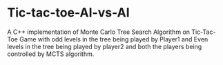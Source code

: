 # Tic-tac-toe-AI-vs-AI

A C++ implementation of Monte Carlo Tree Search Algorithm on Tic-Tac-Toe Game with odd levels in the tree being played by Player1 
and Even levels in the tree being played by player2 and both the players being controlled by MCTS algorithm.
